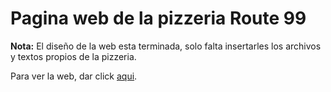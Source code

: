 # Pagina web de la pizzeria Route 99

**Nota:** El diseño de la web esta terminada, solo falta insertarles
        los archivos y textos propios de la pizzeria.

Para ver la web, dar click [aqui]().